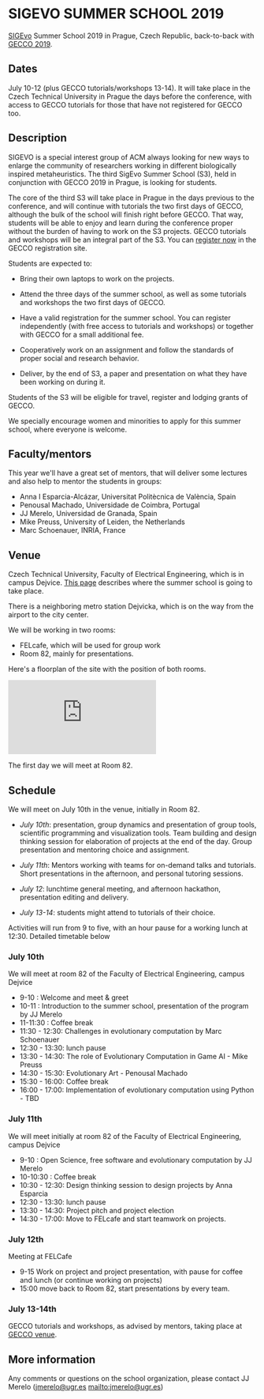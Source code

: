 # SIGEVO     SUMMER     SCHOOL 2019

[SIGEvo](https://sigevo.org) Summer School 2019 in Prague, Czech Republic, back-to-back with
[GECCO 2019](http://gecco-2019.sigevo.org/). 

## Dates

July 10-12 (plus GECCO tutorials/workshops 13-14). It will take
place in the Czech Technical University in Prague the days before the conference, with
access to GECCO tutorials for those that have not registered for GECCO too.

## Description

SIGEVO is a special interest group of ACM always looking for new ways
to enlarge the community of researchers working in different
biologically inspired metaheuristics. The third SigEvo Summer School
(S3), held in conjunction with GECCO 2019 in Prague, is looking for
students.

The core of the third S3 will take place in Prague in the days
previous to the conference, and will continue with tutorials the two
first days of GECCO, although the bulk of the school will finish right
before GECCO. That way, students will be able
to enjoy and learn during the conference proper without the burden of
having to work on the S3 projects. GECCO tutorials and 
workshops will be an integral part of the S3. You
can [register now](http://www.cvent.com/d/66q2lw/4W) in the GECCO
registration site.


Students are expected to:

- Bring their own laptops to work on the projects.

- Attend the three days of the summer school, as well as some
  tutorials and workshops the two first days of GECCO.

- Have a valid registration for the summer school. You can register
  independently (with free access to tutorials and workshops) or
  together with GECCO for a small additional fee.

- Cooperatively work on an assignment and follow the standards of
    proper social and research behavior.
	
- Deliver, by the end of S3, a paper and presentation on what they
  have been working on during it. 

Students of the S3 will be eligible for travel, register and lodging
grants of GECCO.

We specially encourage women and minorities to apply for this summer
school, where everyone is welcome. 

## Faculty/mentors

This year we'll have a great set of mentors, that will deliver some
lectures and also help to mentor the students in groups:


* Anna I Esparcia-Alcázar, Universitat Politècnica de València, Spain
* Penousal Machado, Universidade de Coimbra, Portugal
* JJ Merelo, Universidad de Granada, Spain
* Mike Preuss, University of Leiden, the Netherlands
* Marc Schoenauer, INRIA, France

## Venue

Czech Technical University, Faculty of Electrical Engineering, which
is in campus
Dejvice. [This page](http://www.fel.cvut.cz/en/faculty/position.html)
describes where the summer school is going to take place.

There is a neighboring metro station Dejvicka, which is on the way
from the airport to the city center.

We will be working in two rooms:

* FELcafe, which will be used for group work 
* Room 82, mainly for presentations. 

Here's a floorplan of the site with the position of both rooms.

![FELcafe and Room 82](http://www.fel.cvut.cz/en/faculty/position.html)

The first day we will meet at Room 82.

## Schedule


We will meet on July 10th in the venue, initially in Room 82.

- *July 10th*: presentation, group dynamics and presentation of group
  tools, scientific programming and visualization tools. Team building
  and design thinking session for elaboration of projects at the end
  of the day. Group presentation and mentoring choice and
  assignment.

- *July 11th*: Mentors working with teams for on-demand talks and
  tutorials. Short presentations in the afternoon, and personal
  tutoring sessions.
- *July 12*: lunchtime general meeting, and afternoon hackathon,
  presentation editing and delivery.
- *July 13-14*: students might attend to tutorials of their choice.

Activities will run from 9 to five, with an hour pause for a working
lunch at 12:30. Detailed timetable below

### July 10th

We will meet at room 82 of the Faculty of Electrical Engineering,
campus Dejvice

* 9-10 : Welcome and meet & greet
* 10-11 : Introduction to the summer school, presentation of the
  program by JJ Merelo
* 11-11:30 : Coffee break
* 11:30 - 12:30: Challenges in evolutionary computation by Marc
  Schoenauer
* 12:30 - 13:30: lunch pause
* 13:30 - 14:30: The role of Evolutionary Computation in Game AI -
  Mike Preuss
* 14:30 - 15:30: Evolutionary Art - Penousal Machado
* 15:30 - 16:00: Coffee break
* 16:00 - 17:00: Implementation of evolutionary computation using
  Python - TBD
  
### July 11th

We will meet initially at room 82 of the Faculty of Electrical Engineering,
campus Dejvice

* 9-10 : Open Science, free software and evolutionary computation by JJ Merelo
* 10-10:30 : Coffee break
* 10:30 - 12:30: Design thinking session to design projects by Anna Esparcia
* 12:30 - 13:30: lunch pause
* 13:30 - 14:30: Project pitch and project election
* 14:30 - 17:00: Move to FELcafe and start teamwork on projects.

### July 12th

Meeting at FELCafe

* 9-15 Work on project and project presentation, with pause for coffee
  and lunch (or continue working on projects)
* 15:00 move back to Room 82, start presentations by every team.

### July 13-14th

GECCO tutorials and workshops, as advised by mentors, taking place at
[GECCO venue](https://gecco2019.sigevo.org).

## More information

Any comments or questions on the school organization, please contact
JJ Merelo (jmerelo@ugr.es <mailto:jmerelo@ugr.es>)




